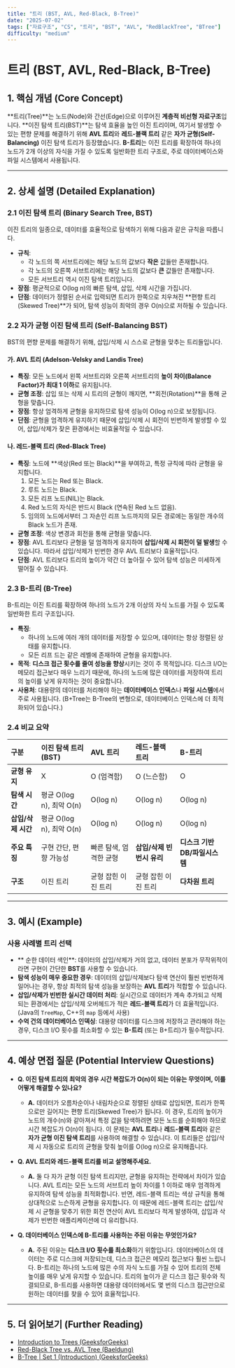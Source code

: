 ```yaml
---
title: "트리 (BST, AVL, Red-Black, B-Tree)"
date: "2025-07-02"
tags: ["자료구조", "CS", "트리", "BST", "AVL", "RedBlackTree", "BTree"]
difficulty: "medium"
---
```


# 트리 (BST, AVL, Red-Black, B-Tree)

## 1. 핵심 개념 (Core Concept)

**트리(Tree)**는 노드(Node)와 간선(Edge)으로 이루어진 **계층적 비선형 자료구조**입니다. **이진 탐색 트리(BST)**는 탐색 효율을 높인 이진 트리이며, 여기서 발생할 수 있는 편향 문제를 해결하기 위해 **AVL 트리**와 **레드-블랙 트리** 같은 **자가 균형(Self-Balancing)** 이진 탐색 트리가 등장했습니다. **B-트리**는 이진 트리를 확장하여 하나의 노드가 2개 이상의 자식을 가질 수 있도록 일반화한 트리 구조로, 주로 데이터베이스와 파일 시스템에서 사용됩니다.

---

## 2. 상세 설명 (Detailed Explanation)

### 2.1 이진 탐색 트리 (Binary Search Tree, BST)

이진 트리의 일종으로, 데이터를 효율적으로 탐색하기 위해 다음과 같은 규칙을 따릅니다.
*   **규칙**:
    *   각 노드의   쪽 서브트리에는 해당 노드의 값보다 **작은** 값들만 존재합니다.
    *   각 노드의 오른쪽 서브트리에는 해당 노드의 값보다 **큰** 값들만 존재합니다.
    *   모든 서브트리 역시 이진 탐색 트리입니다.
*   **장점**: 평균적으로 O(log n)의 빠른 탐색, 삽입, 삭제 시간을 가집니다.
*   **단점**: 데이터가 정렬된 순서로 입력되면 트리가 한쪽으로 치우쳐진 **편향 트리(Skewed Tree)**가 되어, 탐색 성능이 최악의 경우 O(n)으로 저하될 수 있습니다.

### 2.2 자가 균형 이진 탐색 트리 (Self-Balancing BST)

BST의 편향 문제를 해결하기 위해, 삽입/삭제 시 스스로 균형을 맞추는 트리들입니다.

#### 가. AVL 트리 (Adelson-Velsky and Landis Tree)
*   **특징**: 모든 노드에서 왼쪽 서브트리와 오른쪽 서브트리의 **높이 차이(Balance Factor)가 최대 1 이하**로 유지됩니다.
*   **균형 조정**: 삽입 또는 삭제 시 트리의 균형이 깨지면, **회전(Rotation)**을 통해 균형을 맞춥니다.
*   **장점**: 항상 엄격하게 균형을 유지하므로 탐색 성능이 O(log n)으로 보장됩니다.
*   **단점**: 균형을 엄격하게 유지하기 때문에 삽입/삭제 시 회전이 빈번하게 발생할 수 있어, 삽입/삭제가 잦은 환경에서는 비효율적일 수 있습니다.

#### 나. 레드-블랙 트리 (Red-Black Tree)
*   **특징**: 노드에 **색상(Red 또는 Black)**을 부여하고, 특정 규칙에 따라 균형을 유지합니다.
    1.  모든 노드는 Red 또는 Black.
    2.  루트 노드는 Black.
    3.  모든 리프 노드(NIL)는 Black.
    4.  Red 노드의 자식은 반드시 Black (연속된 Red 노드 없음).
    5.  임의의 노드에서부터 그 자손인 리프 노드까지의 모든 경로에는 동일한 개수의 Black 노드가 존재.
*   **균형 조정**: 색상 변경과 회전을 통해 균형을 맞춥니다.
*   **장점**: AVL 트리보다 균형을 덜 엄격하게 유지하여 **삽입/삭제 시 회전이 덜 발생**할 수 있습니다. 따라서 삽입/삭제가 빈번한 경우 AVL 트리보다 효율적입니다.
*   **단점**: AVL 트리보다 트리의 높이가 약간 더 높아질 수 있어 탐색 성능은 미세하게 떨어질 수 있습니다.

### 2.3 B-트리 (B-Tree)

B-트리는 이진 트리를 확장하여 하나의 노드가 2개 이상의 자식 노드를 가질 수 있도록 일반화한 트리 구조입니다.

*   **특징**:
    *   하나의 노드에 여러 개의 데이터를 저장할 수 있으며, 데이터는 항상 정렬된 상태를 유지합니다.
    *   모든 리프   드는 같은 레벨에 존재하여 균형을 유지합니다.
*   **목적**: **디스크 접근 횟수를 줄여 성능을 향상**시키는 것이 주 목적입니다. 디스크 I/O는 메모리 접근보다 매우 느리기 때문에, 하나의 노드에 많은 데이터를 저장하여 트리의 높이를 낮게 유지하는 것이 중요합니다.
*   **사용처**: 대용량의 데이터를 처리해야 하는 **데이터베이스 인덱스**나 **파일 시스템**에서 주로 사용됩니다. (B+Tree는 B-Tree의 변형으로, 데이터베이스 인덱스에 더 최적화되어 있습니다.)

### 2.4 비교 요약

| 구분 | 이진 탐색 트리 (BST) | AVL 트리 | 레드-블랙 트리 | B-트리 |
| :--- | :--- | :--- | :--- | :--- |
| **균형 유지** | X | O (엄격함) | O (느슨함) | O |
| **탐색 시간** | 평균 O(log n), 최악 O(n) | O(log n) | O(log n) | O(log n) |
| **삽입/삭제 시간** | 평균 O(log n), 최악 O(n) | O(log n) | O(log n) | O(log n) |
| **주요 특징** | 구현 간단, 편향 가능성 | 빠른 탐색, 엄격한 균형 | **삽입/삭제 빈번시 유리** | **디스크 기반 DB/파일시스템** |
| **구조** | 이진 트리 | 균형 잡힌 이진 트리 | 균형 잡힌 이진 트리 | **다차원 트리** |

---

## 3. 예시 (Example)

### 사용 사례별 트리 선택

*   **  순한 데이터 색인**: 데이터의 삽입/삭제가 거의 없고, 데이터 분포가 무작위적이라면 구현이 간단한 **BST**를 사용할 수 있습니다.
*   **탐색 성능이 매우 중요한 경우**: 데이터의 삽입/삭제보다 탐색 연산이 훨씬 빈번하게 일어나는 경우, 항상 최적의 탐색 성능을 보장하는 **AVL 트리**가 적합할 수 있습니다.
*   **삽입/삭제가 빈번한 실시간 데이터 처리**: 실시간으로 데이터가 계속 추가되고 삭제되는 환경에서는 삽입/삭제 오버헤드가 적은 **레드-블랙 트리**가 더 효율적입니다. (Java의 `TreeMap`, C++의 `map` 등에서 사용)
*   **수억 건의 데이터베이스 인덱싱**: 대용량 데이터를 디스크에 저장하고 관리해야 하는 경우, 디스크 I/O 횟수를 최소화할 수 있는 **B-트리** (또는 B+트리)가 필수적입니다.

---

## 4. 예상 면접 질문 (Potential Interview Questions)

*   **Q. 이진 탐색 트리의 최악의 경우 시간 복잡도가 O(n)이 되는 이유는 무엇이며, 이를 어떻게 해결할 수 있나요?**
    *   **A.** 데이터가 오름차순이나 내림차순으로 정렬된 상태로 삽입되면, 트리가 한쪽으로만 길어지는 편향 트리(Skewed Tree)가 됩니다. 이 경우, 트리의 높이가 노드의 개수(n)와 같아져서 특정 값을 탐색하려면 모든 노드를 순회해야 하므로 시간 복잡도가 O(n)이 됩니다. 이 문제는 **AVL 트리**나 **레드-블랙 트리**와 같은 **자가 균형 이진 탐색 트리**를 사용하여 해결할 수 있습니다. 이 트리들은 삽입/삭제 시 자동으로 트리의 균형을 맞춰 높이를 O(log n)으로 유지해줍니다.

*   **Q. AVL 트리와 레드-블랙 트리를 비교 설명해주세요.**
    *   **A.** 둘 다 자가 균형 이진 탐색 트리지만, 균형을 유지하는 전략에서 차이가 있습니다. AVL 트리는 모든 노드의 서브트리 높이 차이를 1 이하로 매우 엄격하게 유지하여 탐색 성능을 최적화합니다. 반면, 레드-블랙 트리는 색상 규칙을 통해 상대적으로 느슨하게 균형을 유지합니다. 이 때문에 레드-블랙 트리는 삽입/삭제 시 균형을 맞추기 위한 회전 연산이 AVL 트리보다 적게 발생하여, 삽입과 삭제가 빈번한 애플리케이션에 더 유리합니다.

*   **Q. 데이터베이스 인덱스에 B-트리를 사용하는 주된 이유는 무엇인가요?**
    *   **A.** 주된 이유는 **디스크 I/O 횟수를 최소화**하기 위함입니다. 데이터베이스의 데이터는 주로 디스크에 저장되는데, 디스크 접근은 메모리 접근보다 훨씬 느립니다. B-트리는 하나의 노드에 많은 수의 자식 노드를 가질 수 있어 트리의 전체 높이를 매우 낮게 유지할 수 있습니다. 트리의 높이가 곧 디스크 접근 횟수와 직결되므로, B-트리를 사용하면 대용량 데이터에서도 몇 번의 디스크 접근만으로 원하는 데이터를 찾을 수 있어 효율적입니다.

---

## 5. 더 읽어보기 (Further Reading)

*   [Introduction to Trees (GeeksforGeeks)](https://www.geeksforgeeks.org/introduction-to-tree-data-structure/)
*   [Red-Black Tree vs. AVL Tree (Baeldung)](https://www.baeldung.com/cs/avl-vs-red-black-trees)
*   [B-Tree | Set 1 (Introduction) (GeeksforGeeks)](https://www.geeksforgeeks.org/b-tree-set-1-introduction-2/)